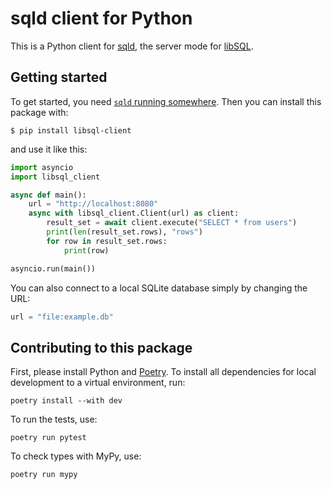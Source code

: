 # sqld client for Python

This is a Python client for [sqld][sqld], the server mode for [libSQL][libsql].

[sqld]: https://github.com/libsql/sqld
[libsql]: https://libsql.org/

## Getting started

To get started, you need [`sqld` running somewhere][sqld]. Then you can install this package with:

```
$ pip install libsql-client
```

and use it like this:

```python
import asyncio
import libsql_client

async def main():
    url = "http://localhost:8080"
    async with libsql_client.Client(url) as client:
        result_set = await client.execute("SELECT * from users")
        print(len(result_set.rows), "rows")
        for row in result_set.rows:
            print(row)

asyncio.run(main())
```

You can also connect to a local SQLite database simply by changing the URL:

```python
url = "file:example.db"
```

## Contributing to this package

First, please install Python and [Poetry][poetry]. To install all dependencies for local development to a
virtual environment, run:

[poetry]: https://python-poetry.org/

```
poetry install --with dev
```

To run the tests, use:

```
poetry run pytest
```

To check types with MyPy, use:

```
poetry run mypy
```

